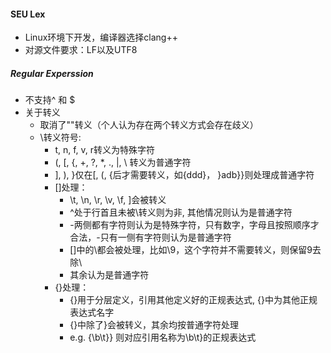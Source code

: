 #### SEU Lex
- Linux环境下开发，编译器选择clang++
- 对源文件要求：LF以及UTF8
##### Regular Experssion
- 不支持^ 和 $
- 关于转义
    - 取消了""转义（个人认为存在两个转义方式会存在歧义）
    - \转义符号: 
        - t, n, f, v, r转义为特殊字符
        - (, [, {, +, ?, *, ., |, \ 转义为普通字符
        - ], ), }仅在[, (, {后才需要转义，如\{ddd}， }adb}}则处理成普通字符
        - []处理：
            - \t, \n, \r, \v, \f, \]会被转义
            - ^处于行首且未被\转义则为非, 其他情况则认为是普通字符
            - -两侧都有字符则认为是特殊字符，只有数字，字母且按照顺序才合法，-只有一侧有字符则认为是普通字符
            - []中的\都会被处理，比如\9，这个字符并不需要转义，则保留9去除\
            - 其余认为是普通字符
        - {}处理：
            - {}用于分层定义，引用其他定义好的正规表达式, {}中为其他正规表达式名字
            - {}中除了\}会被转义，其余均按普通字符处理
            - e.g. {\\b\t\}} 则对应引用名称为\\b\t}的正规表达式
